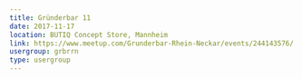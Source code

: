 ```yaml
---
title: Gründerbar 11
date: 2017-11-17
location: BUTIQ Concept Store, Mannheim
link: https://www.meetup.com/Grunderbar-Rhein-Neckar/events/244143576/
usergroup: grbrrn
type: usergroup
---
```

